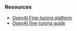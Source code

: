 ### Resources 

- [OpenAI Fine-tuning platform](https://platform.openai.com/finetune)
- [OpenAI fine-tuning guide](https://platform.openai.com/docs/guides/fine-tuning/create-a-fine-tuned-model)

